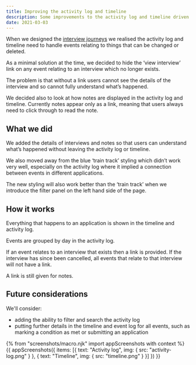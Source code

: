 ```yaml
---
title: Improving the activity log and timeline
description: Some improvements to the activity log and timeline driven by the need accomodate interviews that can be changed or cancelled
date: 2021-03-03
---
```


When we designed the [interview journeys](/manage-teacher-training-applications/interviews-iteration-3/) we realised the activity log and timeline need to handle events relating to things that can be changed or deleted.

As a minimal solution at the time, we decided to hide the ‘view interview’ link on any event relating to an interview which no longer exists.

The problem is that without a link users cannot see the details of the interview and so cannot fully understand what’s happened.

We decided also to look at how notes are displayed in the activity log and timeline. Currently notes appear only as a link, meaning that users always need to click through to read the note.

## What we did

We added the details of interviews and notes so that users can understand what’s happened without leaving the activity log or timeline.

We also moved away from the blue ‘train track’ styling which didn’t work very well, especially on the activity log where it implied a connection between events in different applications.

The new styling will also work better than the ‘train track’ when we introduce the filter panel on the left hand side of the page.

## How it works

Everything that happens to an application is shown in the timeline and activity log.

Events are grouped by day in the activity log.

If an event relates to an interview that exists then a link is provided. If the interview has since been cancelled, all events that relate to that interview will not have a link.

A link is still given for notes.

## Future considerations

We'll consider:

- adding the ability to filter and search the activity log
- putting further details in the timeline and event log for all events, such as marking a condition as met or submitting an application

{% from "screenshots/macro.njk" import appScreenshots with context %}
{{ appScreenshots({
  items: [{
    text: "Activity log",
    img: {
      src: "activity-log.png"
    }
  }, {
    text: "Timeline",
    img: {
      src: "timeline.png"
    }
  }]
}) }}
